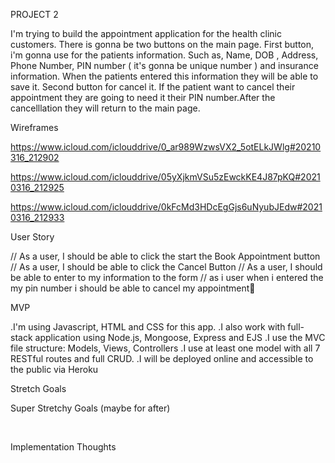 PROJECT 2


I'm trying to build the appointment application for the health clinic customers. There is gonna be two buttons on the main page. First button, i'm gonna use for the patients information. Such as, Name, DOB , Address, Phone Number, PIN number ( it's gonna be unique number ) and insurance information. When the patients entered this information they will be able to save it. Second button for cancel it. If the patient want to cancel their appointment they are going to need it their PIN number.After the cancelllation they will return to the main page.


Wireframes

https://www.icloud.com/iclouddrive/0_ar989WzwsVX2_5otELkJWlg#20210316_212902

https://www.icloud.com/iclouddrive/05yXjkmVSu5zEwckKE4J87pKQ#20210316_212925

https://www.icloud.com/iclouddrive/0kFcMd3HDcEgGjs6uNyubJEdw#20210316_212933

User Story

// As a user, I should be able to click the start the Book Appointment button // As a user, I should be able to click the Cancel Button // As a user, I should be able to enter to my information to the form // as i user when i entered the my pin number i should be able to cancel my appointment

MVP

.I'm using Javascript, HTML and CSS for this app.
.I also work with full-stack application using Node.js, Mongoose, Express and EJS
.I use the MVC file structure: Models, Views, Controllers
.I use at least one model with all 7 RESTful routes and full CRUD.
.I will be deployed online and accessible to the public via Heroku


Stretch Goals


Super Stretchy Goals (maybe for after)

​

Implementation Thoughts
